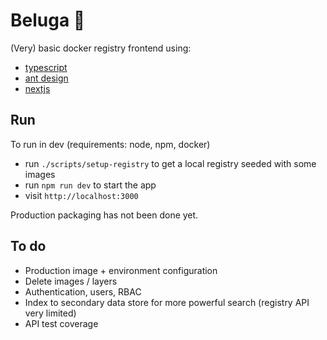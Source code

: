 # Beluga 🐋

(Very) basic docker registry frontend using:

- [typescript](https://www.typescriptlang.org)
- [ant design](https://ant.design)
- [nextjs](https://nextjs.org)

## Run

To run in dev (requirements: node, npm, docker)
- run `./scripts/setup-registry` to get a local registry seeded with some images
- run `npm run dev` to start the app
- visit `http://localhost:3000` 

Production packaging has not been done yet.

## To do

- Production image + environment configuration
- Delete images / layers
- Authentication, users, RBAC
- Index to secondary data store for more powerful search (registry API very limited)
- API test coverage
